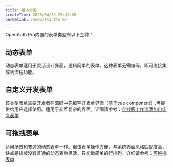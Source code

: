 ```yaml
---
title: 基本介绍
createTime: 2025/04/23 23:43:26
permalink: /vue2/startform/
---
```


OpenAuth.Pro内置的表单类型有以下三种：

## 动态表单

动态表单适用于灵活设计界面，逻辑简单的表单。这种表单无需编码，即可直接集成到流程功能。

## 自定义开发表单

该类型表单需要开发者在源码中先编写好表单界面（基于vue component）,再提供给用户选择使用。适用于交互复杂的界面。详细请参考：[企业版工作流添加自定义表单](/pro/form/)

## 可拖拽表单

适用场景和普通的动态表单一样。但该表单操作方便，与系统界面风格匹配度高，缺点是排版没有普通的动态表单灵活，只能做简单的行排列。详细请参考：[可拖拽表单](/pro/dragform/)

